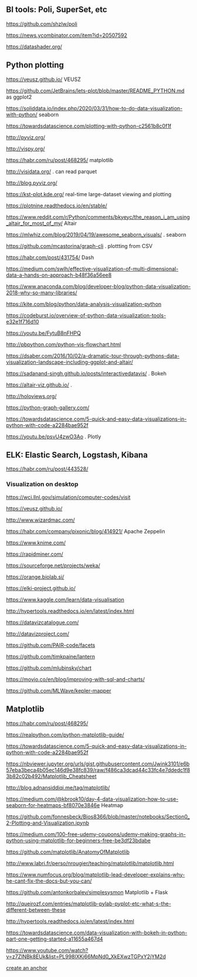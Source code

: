 
## BI tools: Poli, SuperSet, etc

<https://github.com/shzlw/poli>

<https://news.ycombinator.com/item?id=20507592> 


<https://datashader.org/>

## Python plotting

<https://veusz.github.io/> VEUSZ

<https://github.com/JetBrains/lets-plot/blob/master/README_PYTHON.md> as ggplot2

<https://soliddata.io/index.php/2020/03/31/how-to-do-data-visualization-with-python/> seaborn

<https://towardsdatascience.com/plotting-with-python-c2561b8c0f1f>

<http://pyviz.org/>

<http://vispy.org/>

<https://habr.com/ru/post/468295/> matplotlib

http://visidata.org/ .  can read parquet

http://blog.pyviz.org/

<https://kst-plot.kde.org/>  real-time large-dataset viewing and plotting

<https://plotnine.readthedocs.io/en/stable/>

<https://www.reddit.com/r/Python/comments/bkyeyc/the_reason_i_am_using_altair_for_most_of_my/>  Altair

<https://mlwhiz.com/blog/2019/04/19/awesome_seaborn_visuals/> .  seaborn

<https://github.com/mcastorina/graph-cli> .  plottting from CSV

<https://habr.com/post/431754/> Dash

<https://medium.com/swlh/effective-visualization-of-multi-dimensional-data-a-hands-on-approach-b48f36a56ee8>

<https://www.anaconda.com/blog/developer-blog/python-data-visualization-2018-why-so-many-libraries/>

<https://kite.com/blog/python/data-analysis-visualization-python>

<https://codeburst.io/overview-of-python-data-visualization-tools-e32e1f716d10>

<https://youtu.be/FytuB8nFHPQ>

<http://pbpython.com/python-vis-flowchart.html>

<https://dsaber.com/2016/10/02/a-dramatic-tour-through-pythons-data-visualization-landscape-including-ggplot-and-altair/>

<https://sadanand-singh.github.io/posts/interactivedatavis/> . Bokeh

<https://altair-viz.github.io/> .  

<http://holoviews.org/>

<https://python-graph-gallery.com/>

<https://towardsdatascience.com/5-quick-and-easy-data-visualizations-in-python-with-code-a2284bae952f>


<https://youtu.be/psvU4zwO3Ao> . Plotly


## ELK: Elastic Search, Logstash,  Kibana

<https://habr.com/ru/post/443528/>




### Visualization on desktop

<https://wci.llnl.gov/simulation/computer-codes/visit>

<https://veusz.github.io/>

<http://www.wizardmac.com/>

<https://habr.com/company/pixonic/blog/414921/>  Apache Zeppelin

<https://www.knime.com/>

https://rapidminer.com/

https://sourceforge.net/projects/weka/

https://orange.biolab.si/

https://elki-project.github.io/
	


https://www.kaggle.com/learn/data-visualisation

http://hypertools.readthedocs.io/en/latest/index.html	


https://datavizcatalogue.com/

http://datavizproject.com/

https://github.com/PAIR-code/facets

https://github.com/timkpaine/lantern

https://github.com/mlubinsky/chart

https://movio.co/en/blog/improving-with-sql-and-charts/

https://github.com/MLWave/kepler-mapper

## Matplotlib

<https://habr.com/ru/post/468295/>

<https://realpython.com/python-matplotlib-guide/>

<https://towardsdatascience.com/5-quick-and-easy-data-visualizations-in-python-with-code-a2284bae952f>

<https://nbviewer.jupyter.org/urls/gist.githubusercontent.com/Jwink3101/e6b57eba3beca4b05ec146d9e38fc839/raw/f486ca3dcad44c33fc4e7ddedc1f83b82c02b492/Matplotlib_Cheatsheet>

<http://blog.adnansiddiqi.me/tag/matplotlib/>

https://medium.com/@kbrook10/day-4-data-visualization-how-to-use-seaborn-for-heatmaps-bf8070e3846e Heatmap

https://github.com/fonnesbeck/Bios8366/blob/master/notebooks/Section0_2-Plotting-and-Visualization.ipynb

https://medium.com/100-free-udemy-coupons/udemy-making-graphs-in-python-using-matplotlib-for-beginners-free-be3df23bdabe

https://github.com/matplotlib/AnatomyOfMatplotlib

http://www.labri.fr/perso/nrougier/teaching/matplotlib/matplotlib.html

https://www.numfocus.org/blog/matplotlib-lead-developer-explains-why-he-cant-fix-the-docs-but-you-can/

<https://github.com/antonkorbalev/simplesysmon>  Matplotlib +  Flask

http://queirozf.com/entries/matplotlib-pylab-pyplot-etc-what-s-the-different-between-these

http://hypertools.readthedocs.io/en/latest/index.html
	
https://towardsdatascience.com/data-visualization-with-bokeh-in-python-part-one-getting-started-a11655a467d4

<https://www.youtube.com/watch?v=z7ZINBk8EUk&list=PL998lXKj66MpNd0_XkEXwzTGPxY2jYM2d>

[create an anchor](#anchors-in-markdown)
